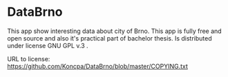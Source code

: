 # DataBrno

This app show interesting data about city of Brno. This app is fully free and open source and also it's practical part of bachelor thesis.  Is distributed under license GNU GPL v.3 .

URL to license:
https://github.com/Koncpa/DataBrno/blob/master/COPYING.txt
